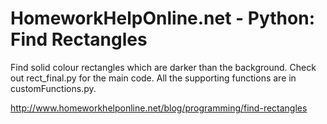 # HomeworkHelpOnline.net - Python: Find Rectangles

Find solid colour rectangles which are darker than the background.
Check out rect_final.py for the main code. All the supporting functions are in customFunctions.py.

http://www.homeworkhelponline.net/blog/programming/find-rectangles
